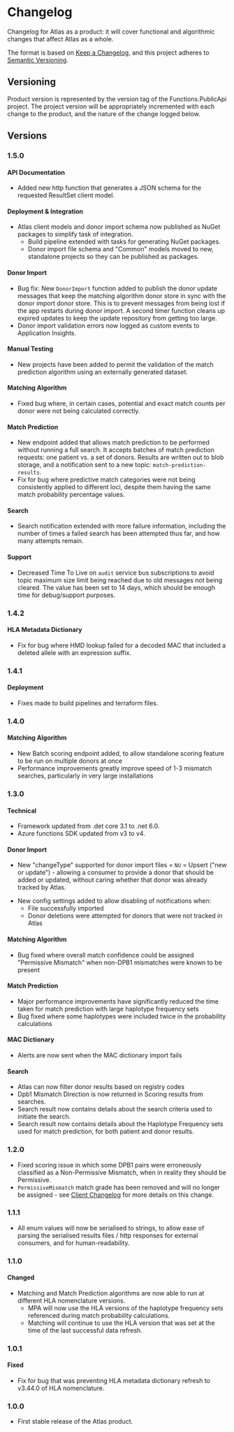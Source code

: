 ﻿# Changelog
Changelog for Atlas as a product: it will cover functional and algorithmic changes that affect Atlas as a whole.

The format is based on [Keep a Changelog](https://keepachangelog.com/en/1.0.0/),
and this project adheres to [Semantic Versioning](https://semver.org/spec/v2.0.0.html).

## Versioning
Product version is represented by the version tag of the Functions.PublicApi project.
The project version will be appropriately incremented with each change to the product, and the nature of the change logged below.

## Versions

### 1.5.0

#### API Documentation
* Added new http function that generates a JSON schema for the requested ResultSet client model.

#### Deployment & Integration
* Atlas client models and donor import schema now published as NuGet packages to simplify task of integration.
  * Build pipeline extended with tasks for generating NuGet packages.
  * Donor import file schema and "Common" models moved to new, standalone projects so they can be published as packages.

#### Donor Import
* Bug fix: New `DonorImport` function added to publish the donor update messages that keep the matching algorithm donor store in sync with the donor import donor store. This is to prevent messages from being lost if the app restarts during donor import. A second timer function cleans up expired updates to keep the update repository from getting too large.
* Donor import validation errors now logged as custom events to Application Insights.

#### Manual Testing
* New projects have been added to permit the validation of the match prediction algorithm using an externally generated dataset.

#### Matching Algorithm
* Fixed bug where, in certain cases, potential and exact match counts per donor were not being calculated correctly.

#### Match Prediction
* New endpoint added that allows match prediction to be performed without running a full search. It accepts batches of match prediction requests: one patient vs. a set of donors. Results are written out to blob storage, and a notification sent to a new topic: `match-prediction-results`.
* Fix for bug where predictive match categories were not being consistently applied to different loci, despite them having the same match probability percentage values.

#### Search
* Search notification extended with more failure information, including the number of times a failed search has been attempted thus far, and how many attempts remain.

#### Support
* Decreased Time To Live on `audit` service bus subscriptions to avoid topic maximum size limit being reached due to old messages not being cleared. The value has been set to 14 days, which should be enough time for debug/support purposes.

### 1.4.2

#### HLA Metadata Dictionary
* Fix for bug where HMD lookup failed for a decoded MAC that included a deleted allele with an expression suffix.

### 1.4.1

#### Deployment
* Fixes made to build pipelines and terraform files.

### 1.4.0

#### Matching Algorithm

* New Batch scoring endpoint added, to allow standalone scoring feature to be run on multiple donors at once
* Performance improvements greatly improve speed of 1-3 mismatch searches, particularly in very large installations

### 1.3.0

#### Technical 

* Framework updated from .det core 3.1 to .net 6.0.
* Azure functions SDK updated from v3 to v4.

#### Donor Import

- New "changeType" supported for donor import files = `NU` = Upsert ("new or update") - allowing a consumer to provide a donor that should be added or updated, without caring whether that donor was already tracked by Atlas. 
* New config settings added to allow disabling of notifications when: 
  * File successfully imported
  * Donor deletions were attempted for donors that were not tracked in Atlas

#### Matching Algorithm

* Bug fixed where overall match confidence could be assigned "Permissive Mismatch" when non-DPB1 mismatches were known to be present

#### Match Prediction

* Major performance improvements have significantly reduced the time taken for match prediction with large haplotype frequency sets
* Bug fixed where some haplotypes were included twice in the probability calculations

#### MAC Dictionary

* Alerts are now sent when the MAC dictionary import fails

#### Search 

* Atlas can now filter donor results based on registry codes
* Dpb1 Mismatch Direction is now returned in Scoring results from searches.
* Search result now contains details about the search criteria used to initiate the search.
* Search result now contains details about the Haplotype Frequency sets used for match prediction, for both patient and donor results.

### 1.2.0

- Fixed scoring issue in which some DPB1 pairs were erroneously classified as a Non-Permissive Mismatch, when in reality they should be Permissive.
- `PermissiveMismatch` match grade has been removed and will no longer be assigned - see [Client Changelog](../Atlas.Client.Models/CHANGELOG_Client.md) for more details on this change. 

### 1.1.1

- All enum values will now be serialised to strings, to allow ease of parsing the serialised results files / http responses for external consumers, and for human-readability.

### 1.1.0

#### Changed
- Matching and Match Prediction algorithms are now able to run at different HLA nomenclature versions.
  - MPA will now use the HLA versions of the haplotype frequency sets referenced during match probability calculations.
  - Matching will continue to use the HLA version that was set at the time of the last successful data refresh.

### 1.0.1

#### Fixed
- Fix for bug that was preventing HLA metadata dictionary refresh to v3.44.0 of HLA nomenclature.

### 1.0.0

- First stable release of the Atlas product.